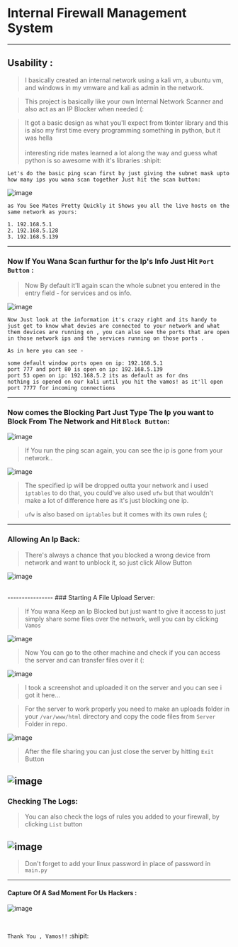 # Internal Firewall Management System<br />

---------------
## Usability : <br />

> I basically created an internal network using a kali vm, a ubuntu vm, and windows in my vmware and kali as admin in the network.<br />

> This project is basically like your own Internal Network Scanner and also act as an IP Blocker when needed (:<br />

> It got a basic design as what you'll expect from tkinter library and this is also my first time every programming something in python, but it was hella<br />        
  interesting ride mates learned a lot along the way and guess what python is so awesome with it's libraries :shipit: <br />

`Let's do the basic ping scan first by just giving the subnet mask upto how many ips you wana scan together Just hit the scan button: `<br/>

![image](Images/scan.png)

```
as You See Mates Pretty Quickly it Shows you all the live hosts on the same network as yours: 

1. 192.168.5.1
2. 192.168.5.128
3. 192.168.5.139
```
---------------

### Now If You Wana Scan furthur for the Ip's Info Just Hit `Port Button` : <br />

> Now By default it'll again scan the whole subnet you entered in the entry field - for services and os info. <br />

![image](Images/port.png)

```
Now Just look at the information it's crazy right and its handy to just get to know what devies are connected to your network and what them devices are running on , you can also see the ports that are open in those network ips and the services running on those ports .

As in here you can see -

some default window ports open on ip: 192.168.5.1
port 777 and port 80 is open on ip: 192.168.5.139
port 53 open on ip: 192.168.5.2 its as default as for dns
nothing is opened on our kali until you hit the vamos! as it'll open port 7777 for incoming connections
```
---------------

### Now comes the Blocking Part Just Type The Ip you want to Block From The Network and Hit `Block Button`: <br />

![image](Images/block1.png)

> If You run the ping scan again, you can see the ip is gone from your network.. <br />

![image](Images/block2.png)
<br />

> The specified ip will be dropped outta your network and i used `iptables` to do that, you could've also used `ufw` but that wouldn't make a lot of difference here as it's just blocking one ip.<br />

> `ufw` is also based on `iptables` but it comes with its own rules (;<br />

---------------
### Allowing An Ip Back: <br  />

> There's always a chance that you blocked a wrong device from network and want to unblock it, so just click Allow Button <br />

![image](Images/allow1.png)

<br />
----------------
### Starting A File Upload Server: <br />

> If You wana Keep an Ip Blocked but just want to give it access to just simply share some files over the network, well you can by clicking `Vamos`<br />

![image](Images/vamos1.png)

> Now You can go to the other machine and check if you can access the server and can transfer files over it (: <br />

![image](Images/vamos2.png)

> I took a screenshot and uploaded it on the server and you can see i got it here...<br />

> For the server to work properly you need to make an uploads folder in your `/var/www/html` directory and copy the code files from `Server` Folder in repo.<br />

![image](Images/vamos3.png)
<br />

> After the file sharing you can just close the server by hitting `Exit` Button<br />

![image](Images/exit1.png)
---------------
### Checking The Logs: <br />

> You can also check the logs of rules you added to your firewall, by clicking `List` button<br />

![image](Images/list2.png)
<br />
--------------
> Don't forget to add your linux password in place of password in `main.py`<br />
---------------
#### Capture Of A Sad Moment For Us Hackers : <br />

![image](Images/block1.png)



<br/>

`Thank You , Vamos!!` :shipit:
